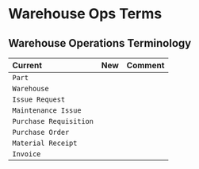 # Warehouse Ops Terms

## Warehouse Operations Terminology

| **Current** | **New** | **Comment** |
| :--- | :--- | :--- |
| `Part` |  |  |
| `Warehouse` |  |  |
| `Issue Request` |  |  |
| `Maintenance Issue` |  |  |
| `Purchase Requisition` |  |  |
| `Purchase Order` |  |  |
| `Material Receipt` |  |  |
| `Invoice` |  |  |

## 

